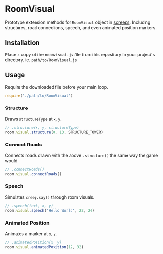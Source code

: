 # RoomVisual

Prototype extension methods for `RoomVisual` object in [screeps](https://screeps.com). Including structures, road
connections, speech, and even animated position markers.

## Installation

Place a copy of the `RoomVisual.js` file from this repository in your project's directory. ie. `path/to/RoomVisual.js`

## Usage

Require the downloaded file before your main loop.

```javascript
require('./path/to/RoomVisual')
```

### Structure

Draws `structureType` at `x`, `y`.

```javascript
// .structure(x, y, structureType)
room.visual.structure(8, 13, STRUCTURE_TOWER)
```

### Connect Roads

Connects roads drawn with the above `.structure()` the same way the game would.

```javascript
// .connectRoads()
room.visual.connectRoads()
```

### Speech

Simulates `creep.say()` through room visuals.

```javascript
// .speech(text, x, y)
room.visual.speech('Hello World', 22, 24)
```

### Animated Position

Animates a marker at `x`, `y`.

```javascript
// .animatedPosition(x, y)
room.visual.animatedPosition(12, 32)
```